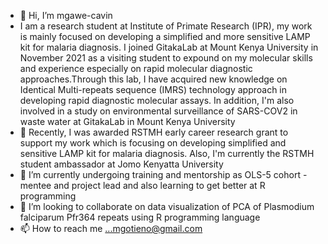 - 👋 Hi, I’m mgawe-cavin
- I am a research student at Institute of Primate Research (IPR), my work is mainly focused on developing a simplified and more sensitive LAMP kit for malaria diagnosis. I joined GitakaLab at Mount Kenya University in November 2021 as a visiting student to expound on my molecular skills and experience especially on rapid molecular diagnostic approaches.Through this lab, I have acquired new knowledge on Identical Multi-repeats sequence (IMRS) technology approach in developing rapid diagnostic molecular assays. In addition, I'm also involved in a study on environmental surveillance of SARS-COV2 in waste water at GitakaLab in Mount Kenya University
- 👀 Recently, I was awarded RSTMH early career research grant to support my work which is focusing on developing simplified and sensitive LAMP kit for malaria diagnosis. Also, I'm currently the RSTMH student ambassador at Jomo Kenyatta University
- 🌱 I’m currently undergoing training and mentorship as OLS-5 cohort - mentee and project lead and also learning to get better at R programming 
- 💞️ I’m looking to collaborate on data visualization of PCA of Plasmodium falciparum Pfr364 repeats using R programming language
- 📫 How to reach me ...mgotieno@gmail.com


<!---
mgawe-cavin/mgawe-cavin is a ✨ special ✨ repository because its `README.md` (this file) appears on your GitHub profile.
You can click the Preview link to take a look at your changes
